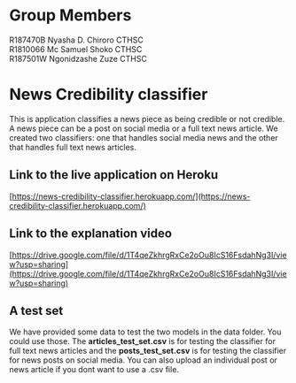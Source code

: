 # Group Members
R187470B     Nyasha D. Chiroro CTHSC<br>
R1810066     Mc Samuel Shoko  CTHSC<br>
R187501W     Ngonidzashe Zuze  CTHSC<br>

# News Credibility classifier
This is application classifies a news piece as being credible or not credible. A news piece can be a post on social media or a full text news article. We created two classifiers: one that handles social media news and the other that handles full text news articles.

## Link to the live application on Heroku
[https://news-credibility-classifier.herokuapp.com/](https://news-credibility-classifier.herokuapp.com/)

## Link to the explanation video
[https://drive.google.com/file/d/1T4qeZkhrgRxCe2oOu8IcS16FsdahNg3I/view?usp=sharing](https://drive.google.com/file/d/1T4qeZkhrgRxCe2oOu8IcS16FsdahNg3I/view?usp=sharing)

## A test set
We have provided some data to test the two models in the data folder. You could use those. The <b>articles_test_set.csv</b> is for testing the classifier for full text news articles and the <b>posts_test_set.csv</b> is for testing the classifier for news posts on social media. You can also upload an individual post or news article if you dont want to use a .csv file.
